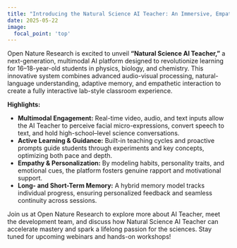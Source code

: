 ```yaml
---
title: "Introducing the Natural Science AI Teacher: An Immersive, Empathetic Tutor for High School Science"
date: 2025-05-22
image:
  focal_point: 'top'
---
```


Open Nature Research is excited to unveil **“Natural Science AI Teacher,”** a next-generation, multimodal AI platform designed to revolutionize learning for 16–18-year-old students in physics, biology, and chemistry. This innovative system combines advanced audio-visual processing, natural-language understanding, adaptive memory, and empathetic interaction to create a fully interactive lab-style classroom experience.

<!--more-->

**Highlights:**

- **Multimodal Engagement:** Real-time video, audio, and text inputs allow the AI Teacher to perceive facial micro-expressions, convert speech to text, and hold high-school–level science conversations.
- **Active Learning & Guidance:** Built-in teaching cycles and proactive prompts guide students through experiments and key concepts, optimizing both pace and depth.
- **Empathy & Personalization:** By modeling habits, personality traits, and emotional cues, the platform fosters genuine rapport and motivational support.
- **Long- and Short-Term Memory:** A hybrid memory model tracks individual progress, ensuring personalized feedback and seamless continuity across sessions.

Join us at Open Nature Research to explore more about AI Teacher, meet the development team, and discuss how Natural Science AI Teacher can accelerate mastery and spark a lifelong passion for the sciences. Stay tuned for upcoming webinars and hands-on workshops!
